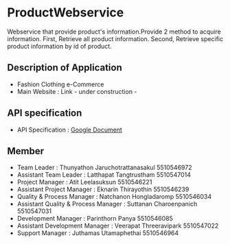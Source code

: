 ProductWebservice
=================

Webservice that provide product's information.Provide 2 method to acquire information. First, Retrieve all product information. Second, Retrieve specific product information by id of product.

## Description of Application
* Fashion Clothing e-Commerce
* Main Website : Link - under construction -

## API specification
* API Specification : [Google Document](https://docs.google.com/document/d/13anfccpeSb5498b1-psRg_akEMM06uNu0Wf8jWokX2M/edit)

## Member
* Team Leader : Thunyathon	Jaruchotrattanasakul	5510546972
* Assistant Team Leader : Latthapat	Tangtrustham	5510547014
* Project Manager :	Atit	Leelasuksun	5510546221
* Assistant Project Manager : Eknarin	Thirayothin 5510546239
* Quality & Process Manager : Natchanon	Hongladaromp	5510546034
* Assistant Quality & Process Manager : Suttanan	Charoenpanich 5510547031
* Development Manager : Parinthorn	Panya	5510546085
* Assistant Development Manager : Veerapat	Threeravipark	5510547022
* Support Manager : Juthamas	Utamaphethai	5510546964
